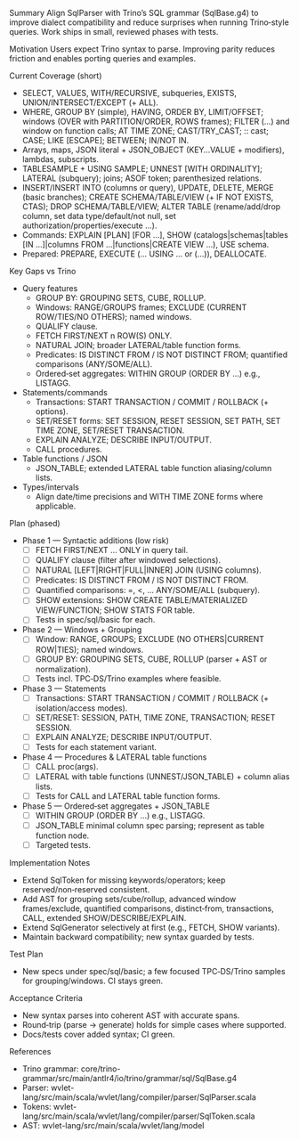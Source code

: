Summary
Align SqlParser with Trino’s SQL grammar (SqlBase.g4) to improve dialect compatibility and reduce surprises when running Trino‑style queries. Work ships in small, reviewed phases with tests.

Motivation
Users expect Trino syntax to parse. Improving parity reduces friction and enables porting queries and examples.

Current Coverage (short)
- SELECT, VALUES, WITH/RECURSIVE, subqueries, EXISTS, UNION/INTERSECT/EXCEPT (+ ALL).
- WHERE, GROUP BY (simple), HAVING, ORDER BY, LIMIT/OFFSET; windows (OVER with PARTITION/ORDER, ROWS frames); FILTER (...) and window on function calls; AT TIME ZONE; CAST/TRY_CAST; :: cast; CASE; LIKE [ESCAPE]; BETWEEN; IN/NOT IN.
- Arrays, maps, JSON literal + JSON_OBJECT (KEY…VALUE + modifiers), lambdas, subscripts.
- TABLESAMPLE + USING SAMPLE; UNNEST [WITH ORDINALITY]; LATERAL (subquery); joins; ASOF token; parenthesized relations.
- INSERT/INSERT INTO (columns or query), UPDATE, DELETE, MERGE (basic branches); CREATE SCHEMA/TABLE/VIEW (+ IF NOT EXISTS, CTAS); DROP SCHEMA/TABLE/VIEW; ALTER TABLE (rename/add/drop column, set data type/default/not null, set authorization/properties/execute …).
- Commands: EXPLAIN [PLAN] [FOR …], SHOW (catalogs|schemas|tables [IN …]|columns FROM …|functions|CREATE VIEW …), USE schema.
- Prepared: PREPARE, EXECUTE (… USING … or (…)), DEALLOCATE.

Key Gaps vs Trino
- Query features
  - GROUP BY: GROUPING SETS, CUBE, ROLLUP.
  - Windows: RANGE/GROUPS frames; EXCLUDE (CURRENT ROW/TIES/NO OTHERS); named windows.
  - QUALIFY clause.
  - FETCH FIRST/NEXT n ROW(S) ONLY.
  - NATURAL JOIN; broader LATERAL/table function forms.
  - Predicates: IS DISTINCT FROM / IS NOT DISTINCT FROM; quantified comparisons (ANY/SOME/ALL).
  - Ordered‑set aggregates: WITHIN GROUP (ORDER BY …) e.g., LISTAGG.
- Statements/commands
  - Transactions: START TRANSACTION / COMMIT / ROLLBACK (+ options).
  - SET/RESET forms: SET SESSION, RESET SESSION, SET PATH, SET TIME ZONE, SET/RESET TRANSACTION.
  - EXPLAIN ANALYZE; DESCRIBE INPUT/OUTPUT.
  - CALL procedures.
- Table functions / JSON
  - JSON_TABLE; extended LATERAL table function aliasing/column lists.
- Types/intervals
  - Align date/time precisions and WITH TIME ZONE forms where applicable.

Plan (phased)
- Phase 1 — Syntactic additions (low risk)
  - [ ] FETCH FIRST/NEXT … ONLY in query tail.
  - [ ] QUALIFY clause (filter after windowed selections).
  - [ ] NATURAL [LEFT|RIGHT|FULL|INNER] JOIN (USING columns).
  - [ ] Predicates: IS DISTINCT FROM / IS NOT DISTINCT FROM.
  - [ ] Quantified comparisons: =, <, … ANY/SOME/ALL (subquery).
  - [ ] SHOW extensions: SHOW CREATE TABLE/MATERIALIZED VIEW/FUNCTION; SHOW STATS FOR table.
  - [ ] Tests in spec/sql/basic for each.
- Phase 2 — Windows + Grouping
  - [ ] Window: RANGE, GROUPS; EXCLUDE (NO OTHERS|CURRENT ROW|TIES); named windows.
  - [ ] GROUP BY: GROUPING SETS, CUBE, ROLLUP (parser + AST or normalization).
  - [ ] Tests incl. TPC‑DS/Trino examples where feasible.
- Phase 3 — Statements
  - [ ] Transactions: START TRANSACTION / COMMIT / ROLLBACK (+ isolation/access modes).
  - [ ] SET/RESET: SESSION, PATH, TIME ZONE, TRANSACTION; RESET SESSION.
  - [ ] EXPLAIN ANALYZE; DESCRIBE INPUT/OUTPUT.
  - [ ] Tests for each statement variant.
- Phase 4 — Procedures & LATERAL table functions
  - [ ] CALL proc(args).
  - [ ] LATERAL with table functions (UNNEST/JSON_TABLE) + column alias lists.
  - [ ] Tests for CALL and LATERAL table function forms.
- Phase 5 — Ordered‑set aggregates + JSON_TABLE
  - [ ] WITHIN GROUP (ORDER BY …) e.g., LISTAGG.
  - [ ] JSON_TABLE minimal column spec parsing; represent as table function node.
  - [ ] Targeted tests.

Implementation Notes
- Extend SqlToken for missing keywords/operators; keep reserved/non‑reserved consistent.
- Add AST for grouping sets/cube/rollup, advanced window frames/exclude, quantified comparisons, distinct‑from, transactions, CALL, extended SHOW/DESCRIBE/EXPLAIN.
- Extend SqlGenerator selectively at first (e.g., FETCH, SHOW variants).
- Maintain backward compatibility; new syntax guarded by tests.

Test Plan
- New specs under spec/sql/basic; a few focused TPC‑DS/Trino samples for grouping/windows. CI stays green.

Acceptance Criteria
- New syntax parses into coherent AST with accurate spans.
- Round‑trip (parse → generate) holds for simple cases where supported.
- Docs/tests cover added syntax; CI green.

References
- Trino grammar: core/trino-grammar/src/main/antlr4/io/trino/grammar/sql/SqlBase.g4
- Parser: wvlet-lang/src/main/scala/wvlet/lang/compiler/parser/SqlParser.scala
- Tokens: wvlet-lang/src/main/scala/wvlet/lang/compiler/parser/SqlToken.scala
- AST: wvlet-lang/src/main/scala/wvlet/lang/model
